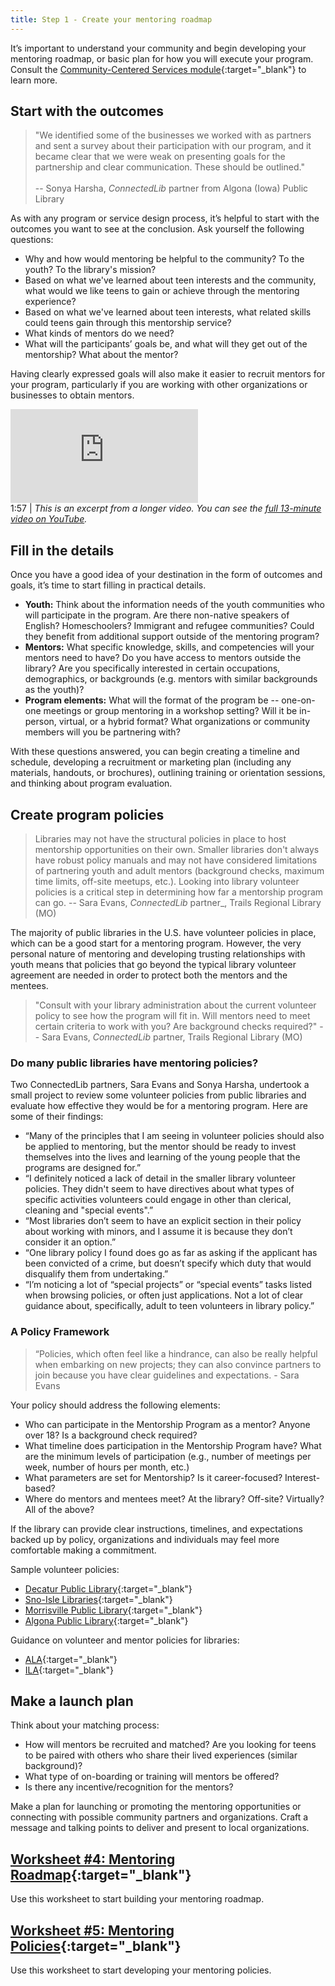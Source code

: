 ```yaml
---
title: Step 1 - Create your mentoring roadmap
---
```


It’s important to understand your community and begin developing your mentoring roadmap, or basic plan for how you will execute your program. Consult the [Community-Centered Services module](../../community-centered/){:target="_blank"} to learn more.

## Start with the outcomes

> "We identified some of the businesses we worked with as partners and sent a survey about their participation with our program, and it became clear that we were weak on presenting goals for the partnership and clear communication.  These should be outlined." <br/><br/> -- Sonya Harsha, _ConnectedLib_ partner from Algona (Iowa) Public Library

As with any program or service design process, it’s helpful to start with the outcomes you want to see at the conclusion. Ask yourself the following questions: 

* Why and how would mentoring be helpful to the community? To the youth? To the library's mission? 
* Based on what we've learned about teen interests and the community, what would we like teens to gain or achieve through the mentoring experience?
* Based on what we've learned about teen interests, what related skills could teens gain through this mentorship service?
* What kinds of mentors do we need?
* What will the participants’ goals be, and what will they get out of the mentorship? What about the mentor?





Having clearly expressed goals will also make it easier to recruit mentors for your program, particularly if you are working with other organizations or businesses to obtain mentors. 


<div class="callout videos">
<iframe src="https://www.youtube.com/embed/Uv8a6RiFZ2E?start=556&end=673" frameborder="0" allow="autoplay; encrypted-media" allowfullscreen></iframe>
<div class="videotime">1:57 | <i>This is an excerpt from a longer video. You can see the 
<a href="https://www.youtube.com/embed/Uv8a6RiFZ2E" target="_blank">full 13-minute video on YouTube</a>.</i></div></div> 



## Fill in the details

Once you have a good idea of your destination in the form of outcomes and goals, it’s time to start filling in practical details. 

* **Youth:** Think about the information needs of the youth communities who will participate in the program. Are there non-native speakers of English? Homeschoolers? Immigrant and refugee communities? Could they benefit from additional support outside of the mentoring program? 
* **Mentors:** What specific knowledge, skills, and competencies will your mentors need to have? Do you have access to mentors outside the library? Are you specifically interested in certain occupations, demographics, or backgrounds (e.g. mentors with similar backgrounds as the youth)? 
* **Program elements:** What will the format of the program be -- one-on-one meetings or group mentoring in a workshop setting? Will it be in-person, virtual, or a hybrid format? What organizations or community members will you be partnering with? 

With these questions answered, you can begin creating a timeline and schedule, developing a recruitment or marketing plan (including any materials, handouts, or brochures), outlining training or orientation sessions, and thinking about program evaluation.  

## Create program policies
> Libraries may not have the structural policies in place to host mentorship opportunities on their own. Smaller libraries don't always have robust policy manuals and may not have considered limitations of partnering youth and adult mentors (background checks, maximum time limits, off-site meetups, etc.). Looking into library volunteer policies is a critical step in determining how far a mentorship program can go. -- Sara Evans, _ConnectedLib_ partner_, Trails Regional Library (MO)

The majority of public libraries in the U.S. have volunteer policies in place, which can be a good start for a mentoring program. However, the very personal nature of mentoring and developing trusting relationships with youth means that policies that go beyond the typical library volunteer agreement are needed in order to protect both the mentors and the mentees. 

> "Consult with your library administration about the current volunteer policy to see how the program will fit in. Will mentors need to meet certain criteria to work with you? Are background checks required?" -- Sara Evans, _ConnectedLib_ partner, Trails Regional Library (MO)

<div class="callout case_study" markdown="1">

### Do many public libraries have mentoring policies? 

Two ConnectedLib partners, Sara Evans and Sonya Harsha, undertook a small project to review some volunteer policies from public libraries and evaluate how effective they would be for a mentoring program. Here are some of their findings: 
* “Many of the principles that I am seeing in volunteer policies should also be applied to mentoring, but the mentor should be ready to invest themselves into the lives and learning of the young people that the programs are designed for.”
* “I definitely noticed a lack of detail in the smaller library volunteer policies. They didn't seem to have directives about what types of specific activities volunteers could engage in other than clerical, cleaning and "special events".”
* “Most libraries don’t seem to have an explicit section in their policy about working with minors, and I assume it is because they don’t consider it an option.” 
* “One library policy I found does go as far as asking if the applicant has been convicted of a crime, but doesn’t specify which duty that would disqualify them from undertaking.”
* “I’m noticing a lot of “special projects” or “special events” tasks listed when browsing policies, or often just applications. Not a lot of clear guidance about, specifically, adult to teen volunteers in library policy.”
</div>

### A Policy Framework

> “Policies, which often feel like a hindrance, can also be really helpful when embarking on new projects; they can also convince partners to join because you have clear guidelines and expectations. - Sara Evans

Your policy should address the following elements: 

* Who can participate in the Mentorship Program as a mentor? Anyone over 18? Is a background check required?
* What timeline does participation in the Mentorship Program have? What are the minimum levels of participation (e.g., number of meetings per week, number of hours per month, etc.)
* What parameters are set for Mentorship? Is it career-focused? Interest-based?
* Where do mentors and mentees meet? At the library? Off-site? Virtually? All of the above? 

If the library can provide clear instructions, timelines, and expectations backed up by policy, organizations and individuals may feel more comfortable making a commitment.

<div class="callout case_study" markdown="1">
Sample volunteer policies: 

* [Decatur Public Library](https://www.decaturlibrary.org/volunteer-policy){:target="_blank"} 
* [Sno-Isle Libraries](https://www.sno-isle.org/policies-and-guidelines/volunteer-policy/){:target="_blank"} 
* [Morrisville Public Library](https://morrisvillepubliclibrary.org/about-us/library-policy-manual-index/policies-of-the-morrisville-public-library/volunteer-policy/){:target="_blank"} 
* [Algona Public Library](https://www.ci.algona.ia.us/docview.aspx?docid=28375){:target="_blank"} 

Guidance on volunteer and mentor policies for libraries: 

* [ALA](https://www.ala.org/tools/volunteers-libraries){:target="_blank"} 
* [ILA](https://www.ila.org/publications/ila-reporter/article/138/you-know-you-want-volunteers-successful-strategies-to-achieve-effective-voluntee){:target="_blank"} 
</div>

## Make a launch plan

Think about your matching process:

* How will mentors be recruited and matched? Are you looking for teens to be paired with others who share their lived experiences (similar background)?
* What type of on-boarding or training will mentors be offered?
* Is there any incentive/recognition for the mentors?

Make a plan for launching or promoting the mentoring opportunities or connecting with possible community partners and organizations. Craft a message and talking points to deliver and present to local organizations.

<div class="callout activity" markdown="1">
	
## [Worksheet #4: Mentoring Roadmap](https://docs.google.com/document/d/1MN0NPnxHub2tFqB4HR8EkBLgRkUU6Y-pYUmuyCF6fe0/edit#heading=h.jdbvlegsfj5l){:target="_blank"}

Use this worksheet to start building your mentoring roadmap. 

</div>

<div class="callout activity" markdown="1">
	
## [Worksheet #5: Mentoring Policies](https://docs.google.com/document/d/1MN0NPnxHub2tFqB4HR8EkBLgRkUU6Y-pYUmuyCF6fe0/edit#heading=h.g8fzdhvtyal1){:target="_blank"}

Use this worksheet to start developing your mentoring policies. 

</div>









